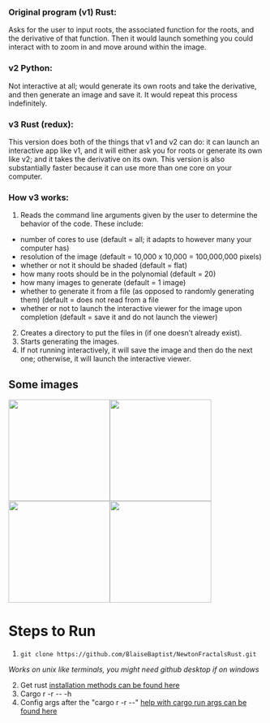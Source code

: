 

### Original program (v1) Rust: 
Asks for the user to input roots, the associated function for the roots, and the derivative of that function. Then it would launch something you could interact with to zoom in and move around within the image.
### v2 Python: 
Not interactive at all; would generate its own roots and take the derivative, and then generate an image and save it. It would repeat this process indefinitely.
### v3 Rust (redux): 
This version does both of the things that v1 and v2 can do: it can launch an interactive app like v1, and it will either ask you for roots or generate its own like v2; and it takes the derivative on its own. This version is also substantially faster because it can use more than one core on your computer.
### How v3 works:
1.  Reads the command line arguments given by the user to determine the behavior of the code. These include:
-   number of cores to use (default = all; it adapts to however many your computer has)
-   resolution of the image (default = 10,000 x 10,000 = 100,000,000 pixels)
-   whether or not it should be shaded (default = flat)
-   how many roots should be in the polynomial (default = 20)
-   how many images to generate (default = 1 image)
-   whether to generate it from a file (as opposed to randomly generating them) (default = does not read from a file
-   whether or not to launch the interactive viewer for the image upon completion (default = save it and do not launch the viewer)
2. Creates a directory to put the files in (if one doesn’t already exist).
3. Starts generating the images.
4. If not running interactively, it will save the image and then do the next one; otherwise, it will launch the interactive viewer.
## Some images
<img src="https://github.com/user-attachments/assets/ce25e3e6-6ba2-4ff4-a4ac-183acdbef062" width=200><img src="https://github.com/user-attachments/assets/8767dd68-2ccd-4973-9d5c-f2399816abc5" width=200><img src="https://github.com/user-attachments/assets/d4c2c2e7-946b-4109-a04e-1aff95bf07fc" width=200><img src="https://github.com/user-attachments/assets/206e8bc0-7274-44b4-bf4d-ccad1bfc3364" width=200>
# Steps to Run


1.
       git clone https://github.com/BlaiseBaptist/NewtonFractalsRust.git

  *Works on unix like terminals, you might need github desktop if on windows*
  
2. Get rust
[installation methods can be found here](https://forge.rust-lang.org/infra/other-installation-methods.html)
3. Cargo r -r -- -h
4. Config args after the "cargo r -r --" [help with cargo run args can be found here](https://doc.rust-lang.org/cargo/commands/cargo-run.html)
